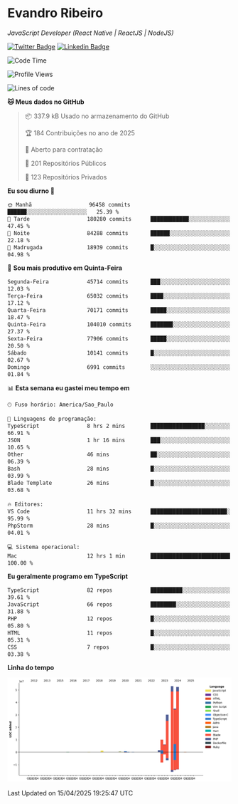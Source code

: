 # Evandro **Ribeiro**

*JavaScript Developer (React Native | ReactJS | NodeJS)*

[![Twitter Badge](https://img.shields.io/badge/-@ribeiroevandro-201B2D?style=flat-square&labelColor=201B2D&logo=twitter&logoColor=white&link=https://twitter.com/ribeiroevandro)](https://twitter.com/ribeiroevandro) 
[![Linkedin Badge](https://img.shields.io/badge/-Evandro%20Ribeiro-201B2D?style=flat-square&logo=Linkedin&logoColor=white&link=https://www.linkedin.com/in/ribeiroevandro)](https://www.linkedin.com/in/ribeiroevandro) 


<!--START_SECTION:waka-->
![Code Time](http://img.shields.io/badge/Code%20Time-4%2C377%20hrs%2032%20mins-blue)

![Profile Views](http://img.shields.io/badge/Visualizac%C3%B5es%20do%20perfil-6-blue)

![Lines of code](https://img.shields.io/badge/Desde%20o%20Hello%20World%20eu%20escrevi-191.3%20million%20linhas%20de%20c%C3%B3digo-blue)

**🐱 Meus dados no GitHub** 

> 📦 337.9 kB Usado no armazenamento do GitHub 
 > 
> 🏆 184 Contribuições no ano de 2025
 > 
> 💼 Aberto para contratação
 > 
> 📜 201 Repositórios Públicos 
 > 
> 🔑 123 Repositórios Privados 
 > 
**Eu sou diurno 🐤** 

```text
🌞 Manhã                  96458 commits       ██████░░░░░░░░░░░░░░░░░░░   25.39 % 
🌆 Tarde                  180280 commits      ████████████░░░░░░░░░░░░░   47.45 % 
🌃 Noite                  84288 commits       ██████░░░░░░░░░░░░░░░░░░░   22.18 % 
🌙 Madrugada              18939 commits       █░░░░░░░░░░░░░░░░░░░░░░░░   04.98 % 
```
📅 **Sou mais produtivo em Quinta-Feira** 

```text
Segunda-Feira            45714 commits       ███░░░░░░░░░░░░░░░░░░░░░░   12.03 % 
Terça-Feira              65032 commits       ████░░░░░░░░░░░░░░░░░░░░░   17.12 % 
Quarta-Feira             70171 commits       █████░░░░░░░░░░░░░░░░░░░░   18.47 % 
Quinta-Feira             104010 commits      ███████░░░░░░░░░░░░░░░░░░   27.37 % 
Sexta-Feira              77906 commits       █████░░░░░░░░░░░░░░░░░░░░   20.50 % 
Sábado                   10141 commits       █░░░░░░░░░░░░░░░░░░░░░░░░   02.67 % 
Domingo                  6991 commits        ░░░░░░░░░░░░░░░░░░░░░░░░░   01.84 % 
```


📊 **Esta semana eu gastei meu tempo em** 

```text
🕑︎ Fuso horário: America/Sao_Paulo

💬 Linguagens de programação: 
TypeScript               8 hrs 2 mins        █████████████████░░░░░░░░   66.91 % 
JSON                     1 hr 16 mins        ███░░░░░░░░░░░░░░░░░░░░░░   10.65 % 
Other                    46 mins             ██░░░░░░░░░░░░░░░░░░░░░░░   06.39 % 
Bash                     28 mins             █░░░░░░░░░░░░░░░░░░░░░░░░   03.99 % 
Blade Template           26 mins             █░░░░░░░░░░░░░░░░░░░░░░░░   03.68 % 

🔥 Editores: 
VS Code                  11 hrs 32 mins      ████████████████████████░   95.99 % 
PhpStorm                 28 mins             █░░░░░░░░░░░░░░░░░░░░░░░░   04.01 % 

💻 Sistema operacional: 
Mac                      12 hrs 1 min        █████████████████████████   100.00 % 
```

**Eu geralmente programo em TypeScript** 

```text
TypeScript               82 repos            ██████████░░░░░░░░░░░░░░░   39.61 % 
JavaScript               66 repos            ████████░░░░░░░░░░░░░░░░░   31.88 % 
PHP                      12 repos            █░░░░░░░░░░░░░░░░░░░░░░░░   05.80 % 
HTML                     11 repos            █░░░░░░░░░░░░░░░░░░░░░░░░   05.31 % 
CSS                      7 repos             █░░░░░░░░░░░░░░░░░░░░░░░░   03.38 % 
```



**Linha do tempo**

![Lines of Code chart](https://raw.githubusercontent.com/ribeiroevandro/ribeiroevandro/main/assets/bar_graph.png)


 Last Updated on 15/04/2025 19:25:47 UTC
<!--END_SECTION:waka-->
